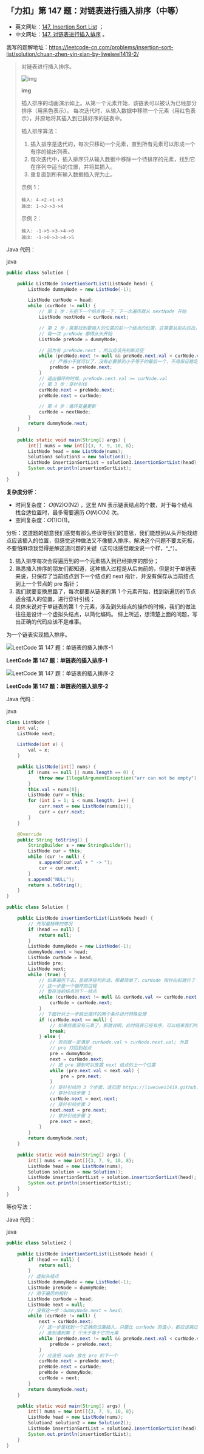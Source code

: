 ## 「力扣」第 147 题：对链表进行插入排序（中等）

- 英文网址：[147. Insertion Sort List](https://leetcode.com/problems/insertion-sort-list/description/) ；
- 中文网址：[147. 对链表进行插入排序](https://leetcode-cn.com/problems/insertion-sort-list/description/) 。

我写的题解地址：https://leetcode-cn.com/problems/insertion-sort-list/solution/chuan-zhen-yin-xian-by-liweiwei1419-2/

> 对链表进行插入排序。
>
> 
>
> ![img](https://upload.wikimedia.org/wikipedia/commons/0/0f/Insertion-sort-example-300px.gif)
>
> **img**
>
> 
>
> 插入排序的动画演示如上。从第一个元素开始，该链表可以被认为已经部分排序（用黑色表示）。
> 每次迭代时，从输入数据中移除一个元素（用红色表示），并原地将其插入到已排好序的链表中。
>
> 插入排序算法：
>
> 1. 插入排序是迭代的，每次只移动一个元素，直到所有元素可以形成一个有序的输出列表。
> 2. 每次迭代中，插入排序只从输入数据中移除一个待排序的元素，找到它在序列中适当的位置，并将其插入。
> 3. 重复直到所有输入数据插入完为止。
>
> 示例 1：
>
> ```
> 输入: 4->2->1->3
> 输出: 1->2->3->4
> ```
>
> 示例 2：
>
> ```
> 输入: -1->5->3->4->0
> 输出: -1->0->3->4->5
> ```

Java 代码：

java

```java
public class Solution {

    public ListNode insertionSortList(ListNode head) {
        ListNode dummyNode = new ListNode(-1);

        ListNode curNode = head;
        while (curNode != null) {
            // 第 1 步：先把下一个结点存一下，下一次遍历就从 nextNode 开始
            ListNode nextNode = curNode.next;

            // 第 2 步：需要找到要插入的位置的前一个结点的位置，这需要从前向后找，这一点非常不一样
            // 每一次 preNode 都得从头开始
            ListNode preNode = dummyNode;

            // 因为有 preNode.next ，所以应该先判断非空
            while (preNode.next != null && preNode.next.val < curNode.val) {
                // 严格小于就可以了，没有必要移到小于等于的最后一个，不用保证稳定性
                preNode = preNode.next;
            }
            // 退出循环的时候，preNode.next.val >= curNode.val
            // 第 3 步：穿针引线
            curNode.next = preNode.next;
            preNode.next = curNode;

            // 第 4 步：循环变量更新
            curNode = nextNode;
        }
        return dummyNode.next;
    }

    public static void main(String[] args) {
        int[] nums = new int[]{3, 7, 9, 10, 8};
        ListNode head = new ListNode(nums);
        Solution3 solution3 = new Solution3();
        ListNode insertionSortList = solution3.insertionSortList(head);
        System.out.println(insertionSortList);
    }
}
```

**复杂度分析**：

- 时间复杂度： 𝑂(𝑁2)O(N2) ，这里 𝑁N 表示链表结点的个数，对于每个结点找合适位置时，最多需要遍历 𝑂(𝑁)O(N) 次。
- 空间复杂度：𝑂(1)O(1)。

分析：这道题的题意我们感觉有那么些误导我们的意思，我们能想到从头开始找结点应该插入的位置，但感觉这种做法又不像插入排序。解决这个问题不要太死板，不要怕麻烦我觉得是解这道问题的关键（这句话感觉跟没说一个样，^_^）。

1. 插入排序每次会将遍历到的一个元素插入到已经排序的部分；
2. 熟悉插入排序的朋友们都知道，这种插入过程是从后向前的，但是对于单链表来说，只保存了当前结点到下一个结点的 next 指针，并没有保存从当前结点到上一个节点的 pre 指针；
3. 我们就要变换思路了，每次都要从链表的第 1 个元素开始，找到新遍历的节点适合插入的位置，进行穿针引线；
4. 具体来说对于单链表的第 1 个元素，涉及到头结点的操作的时候，我们的做法往往是设计一个虚拟头结点，以简化编码。
   综上所述，想清楚上面的问题，写出正确的代码应该不是难事。

为一个链表实现插入排序。

![LeetCode 第 147 题：单链表的插入排序-1](https://liweiwei1419.gitee.io/images/leetcode-solution/147-1.jpg)

**LeetCode 第 147 题：单链表的插入排序-1**

![LeetCode 第 147 题：单链表的插入排序-2](https://liweiwei1419.gitee.io/images/leetcode-solution/147-2.jpg)

**LeetCode 第 147 题：单链表的插入排序-2**



Java 代码：

java

```java
class ListNode {
    int val;
    ListNode next;

    ListNode(int x) {
        val = x;
    }

    public ListNode(int[] nums) {
        if (nums == null || nums.length == 0) {
            throw new IllegalArgumentException("arr can not be empty");
        }
        this.val = nums[0];
        ListNode curr = this;
        for (int i = 1; i < nums.length; i++) {
            curr.next = new ListNode(nums[i]);
            curr = curr.next;
        }
    }

    @Override
    public String toString() {
        StringBuilder s = new StringBuilder();
        ListNode cur = this;
        while (cur != null) {
            s.append(cur.val + " -> ");
            cur = cur.next;
        }
        s.append("NULL");
        return s.toString();
    }
}

public class Solution {

    public ListNode insertionSortList(ListNode head) {
        // 先写最特殊的情况
        if (head == null) {
            return null;
        }
        ListNode dummyNode = new ListNode(-1);
        dummyNode.next = head;
        ListNode curNode = head;
        ListNode pre;
        ListNode next;
        while (true) {
            // 如果遍历下去，是顺序排列的话，那最简单了，curNode 指针向前就行了
            // 这一步是一个循环的过程
            // 暂存当前结点的下一结点
            while (curNode.next != null && curNode.val <= curNode.next.val) {
                curNode = curNode.next;
            }
            // 下面针对上一步跳出循环的两个条件进行特殊处理
            if (curNode.next == null) {
                // 如果后面没有元素了，那就说明，此时链表已经有序，可以结束我们的排序逻辑了
                break;
            } else {
                // 否则就一定满足 curNode.val > curNode.next.val; 为真
                // pre 打回到起点
                pre = dummyNode;
                next = curNode.next;
                // 把 pre 挪到可以放置 next 结点的上一个位置
                while (pre.next.val < next.val) {
                    pre = pre.next;
                }
                // 穿针引线的 3 个步骤，请见图 https://liweiwei1419.github.io/images/leetcode-solution/147-1.jpg
                // 穿针引线步骤 1
                curNode.next = next.next;
                // 穿针引线步骤 2
                next.next = pre.next;
                // 穿针引线步骤 2
                pre.next = next;
            }
        }
        return dummyNode.next;
    }

    public static void main(String[] args) {
        int[] nums = new int[]{3, 7, 9, 10, 8};
        ListNode head = new ListNode(nums);
        Solution solution = new Solution();
        ListNode insertionSortList = solution.insertionSortList(head);
        System.out.println(insertionSortList);
    }
}
```

等价写法：

Java 代码：

java

```java
public class Solution2 {

    public ListNode insertionSortList(ListNode head) {
        if (head == null) {
            return null;
        }
        // 虚拟头结点
        ListNode dummyNode = new ListNode(-1);
        ListNode preNode = dummyNode;
        // 用于遍历的指针
        ListNode curNode = head;
        ListNode next = null;
        // 没有这一步：dummyNode.next = head;
        while (curNode != null) {
            next = curNode.next;
            // 这一步是找到一个正确的位置插入，只要比 curNode 的值小，都应该跳过
            // 直到遇到第 1 个大于等于它的元素
            while (preNode.next != null && preNode.next.val < curNode.val) {
                preNode = preNode.next;
            }
            // 应该把 node 放在 pre 的下一个
            curNode.next = preNode.next;
            preNode.next = curNode;
            preNode = dummyNode;
            curNode = next;
        }
        return dummyNode.next;
    }

    public static void main(String[] args) {
        int[] nums = new int[]{3, 7, 9, 10, 8};
        ListNode head = new ListNode(nums);
        Solution2 solution2 = new Solution2();
        ListNode insertionSortList = solution2.insertionSortList(head);
        System.out.println(insertionSortList);
    }
}
```